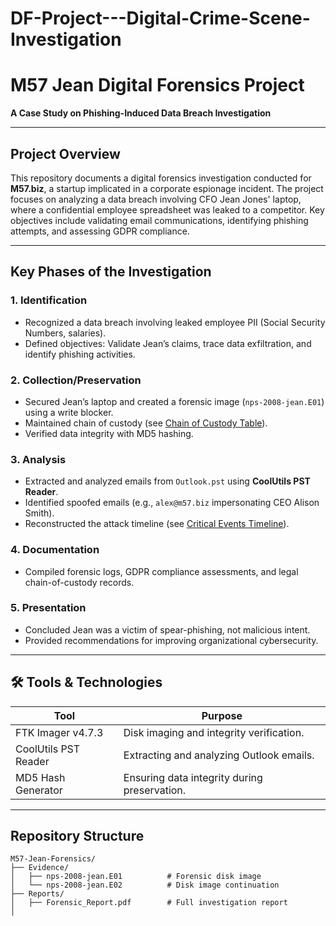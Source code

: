 # DF-Project---Digital-Crime-Scene-Investigation

# M57 Jean Digital Forensics Project  
**A Case Study on Phishing-Induced Data Breach Investigation**  

---

##  Project Overview  
This repository documents a digital forensics investigation conducted for **M57.biz**, a startup implicated in a corporate espionage incident. The project focuses on analyzing a data breach involving CFO Jean Jones' laptop, where a confidential employee spreadsheet was leaked to a competitor. Key objectives include validating email communications, identifying phishing attempts, and assessing GDPR compliance.  

---

##  Key Phases of the Investigation  
### 1. **Identification**  
- Recognized a data breach involving leaked employee PII (Social Security Numbers, salaries).  
- Defined objectives: Validate Jean’s claims, trace data exfiltration, and identify phishing activities.  

### 2. **Collection/Preservation**  
- Secured Jean’s laptop and created a forensic image (`nps-2008-jean.E01`) using a write blocker.  
- Maintained chain of custody (see [Chain of Custody Table](#chain-of-custody)).  
- Verified data integrity with MD5 hashing.  

### 3. **Analysis**  
- Extracted and analyzed emails from `Outlook.pst` using **CoolUtils PST Reader**.  
- Identified spoofed emails (e.g., `alex@m57.biz` impersonating CEO Alison Smith).  
- Reconstructed the attack timeline (see [Critical Events Timeline](#critical-events)).  

### 4. **Documentation**  
- Compiled forensic logs, GDPR compliance assessments, and legal chain-of-custody records.  

### 5. **Presentation**  
- Concluded Jean was a victim of spear-phishing, not malicious intent.  
- Provided recommendations for improving organizational cybersecurity.  

---

## 🛠️ Tools & Technologies  
| **Tool**               | **Purpose**                                  |  
|------------------------|----------------------------------------------|  
| FTK Imager v4.7.3      | Disk imaging and integrity verification.     |  
| CoolUtils PST Reader   | Extracting and analyzing Outlook emails.     |  
| MD5 Hash Generator     | Ensuring data integrity during preservation. |  

---

##  Repository Structure  
```plaintext
M57-Jean-Forensics/  
├── Evidence/  
│   ├── nps-2008-jean.E01          # Forensic disk image  
│   └── nps-2008-jean.E02          # Disk image continuation  
├── Reports/  
│   ├── Forensic_Report.pdf        # Full investigation report  
│   
